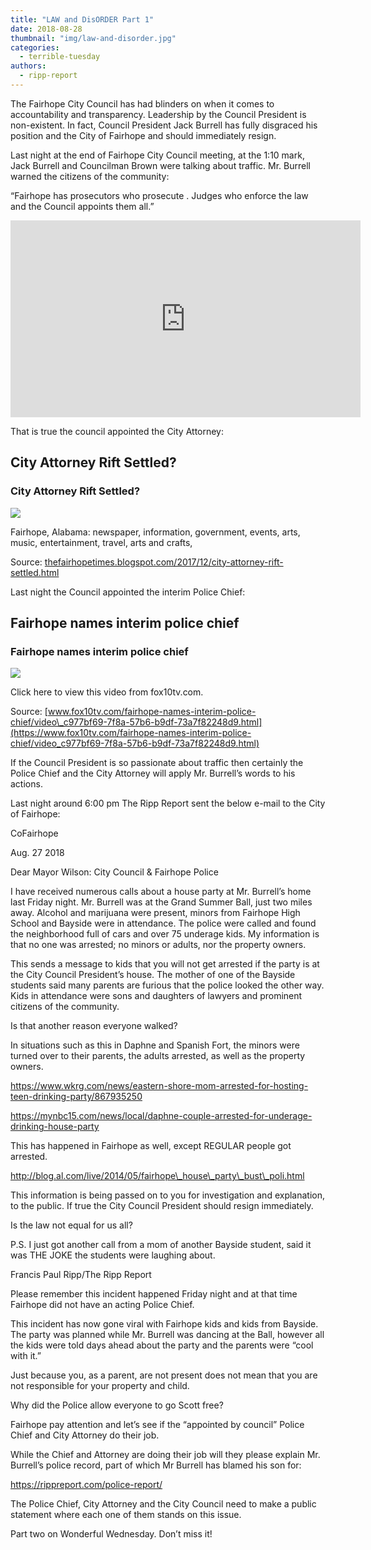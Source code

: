 ```yaml
---
title: "LAW and DisORDER Part 1"
date: 2018-08-28
thumbnail: "img/law-and-disorder.jpg"
categories: 
  - terrible-tuesday
authors: 
  - ripp-report
---
```


The Fairhope City Council has had blinders on when it comes to accountability and transparency. Leadership by the Council President is non-existent. In fact, Council President Jack Burrell has fully disgraced his position and the City of Fairhope and should immediately resign.

Last night at the end of Fairhope City Council meeting, at the 1:10 mark, Jack Burrell and Councilman Brown were talking about traffic. Mr. Burrell warned the citizens of the community:

“Fairhope has prosecutors who prosecute . Judges who enforce the law and the Council appoints them all.”

<iframe width="560" height="315" src="https://www.youtube.com/embed/TMWWcXifgZA?start=4210" frameborder="0" allow="autoplay; encrypted-media" allowfullscreen></iframe>

That is true the council appointed the City Attorney:

<div class="link-preview">

## City Attorney Rift Settled?

### City Attorney Rift Settled?

![](https://4.bp.blogspot.com/-E0yYX7p-Z-w/WkZfs-edKAI/AAAAAAAAOEQ/WuIdfOAsaHgmspujMbu-Cdb5MslVu3kMwCLcBGAs/w1200-h630-p-k-no-nu/council%2Bspec.jpg)

Fairhope, Alabama: newspaper, information, government, events, arts, music, entertainment, travel, arts and crafts,

Source: [thefairhopetimes.blogspot.com/2017/12/city-attorney-rift-settled.html](https://thefairhopetimes.blogspot.com/2017/12/city-attorney-rift-settled.html)

</div>
Last night the Council appointed the interim Police Chief:

<div class="link-preview">

## Fairhope names interim police chief

### Fairhope names interim police chief

![](https://bloximages.newyork1.vip.townnews.com/fox10tv.com/content/tncms/assets/v3/editorial/c/97/c977bf69-7f8a-57b6-b9df-73a7f82248d9/5b84b50732f16.preview.jpg?resize=1120%2C630)

Click here to view this video from fox10tv.com.

Source: [www.fox10tv.com/fairhope-names-interim-police-chief/video\_c977bf69-7f8a-57b6-b9df-73a7f82248d9.html](https://www.fox10tv.com/fairhope-names-interim-police-chief/video_c977bf69-7f8a-57b6-b9df-73a7f82248d9.html)

</div>
If the Council President is so passionate about traffic then certainly the Police Chief and the City Attorney will apply Mr. Burrell’s words to his actions.

Last night around 6:00 pm The Ripp Report sent the below e-mail to the City of Fairhope:

CoFairhope

Aug. 27 2018

Dear Mayor Wilson: City Council & Fairhope Police

I have received numerous calls about a house party at Mr. Burrell’s home last Friday night. Mr. Burrell was at the Grand Summer Ball, just two miles away. Alcohol and marijuana were present, minors from Fairhope High School and Bayside were in attendance. The police were called and found the neighborhood full of cars and over 75 underage kids. My information is that no one was arrested; no minors or adults, nor the property owners.

This sends a message to kids that you will not get arrested if the party is at the City Council President’s house. The mother of one of the Bayside students said many parents are furious that the police looked the other way. Kids in attendance were sons and daughters of lawyers and prominent citizens of the community.

Is that another reason everyone walked?

In situations such as this in Daphne and Spanish Fort, the minors were turned over to their parents, the adults arrested, as well as the property owners.

https://www.wkrg.com/news/eastern-shore-mom-arrested-for-hosting-teen-drinking-party/867935250

https://mynbc15.com/news/local/daphne-couple-arrested-for-underage-drinking-house-party

This has happened in Fairhope as well, except REGULAR people got arrested.

http://blog.al.com/live/2014/05/fairhope\_house\_party\_bust\_poli.html

This information is being passed on to you for investigation and explanation, to the public. If true the City Council President should resign immediately.

Is the law not equal for us all?

P.S. I just got another call from a mom of another Bayside student, said it was THE JOKE the students were laughing about.

Francis Paul Ripp/The Ripp Report

Please remember this incident happened Friday night and at that time Fairhope did not have an acting Police Chief.

This incident has now gone viral with Fairhope kids and kids from Bayside. The party was planned while Mr. Burrell was dancing at the Ball, however all the kids were told days ahead about the party and the parents were “cool with it.”

Just because you, as a parent, are not present does not mean that you are not responsible for your property and child.

Why did the Police allow everyone to go Scott free?

Fairhope pay attention and let’s see if the “appointed by council” Police Chief and City Attorney do their job.

While the Chief and Attorney are doing their job will they please explain Mr. Burrell’s police record, part of which Mr Burrell has blamed his son for:

https://rippreport.com/police-report/

The Police Chief, City Attorney and the City Council need to make a public statement where each one of them stands on this issue.

Part two on Wonderful Wednesday. Don’t miss it!
